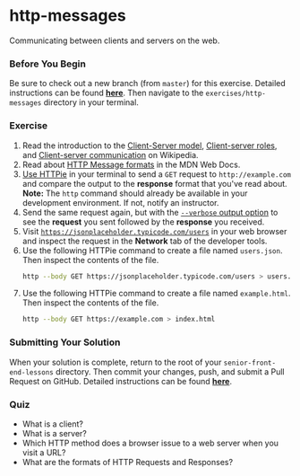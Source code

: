 # http-messages

Communicating between clients and servers on the web.

### Before You Begin

Be sure to check out a new branch (from `master`) for this exercise. Detailed instructions can be found [**here**](../../guides/before-each-exercise.md). Then navigate to the `exercises/http-messages` directory in your terminal.

### Exercise

1. Read the introduction to the [Client-Server model](https://en.wikipedia.org/wiki/Client%E2%80%93server_model), [Client-server roles](https://en.wikipedia.org/wiki/Client%E2%80%93server_model#Client_and_server_role), and [Client-server communication](https://en.wikipedia.org/wiki/Client%E2%80%93server_model#Client_and_server_communication) on Wikipedia.
1. Read about [HTTP Message formats](https://developer.mozilla.org/en-US/docs/Web/HTTP/Messages) in the MDN Web Docs.
1. [Use HTTPie](https://httpie.org/doc#usage) in your terminal to send a `GET` request to `http://example.com` and compare the output to the **response** format that you've read about. **Note:** The `http` command should already be available in your development environment. If not, notify an instructor.
1. Send the same request again, but with the [`--verbose` output option](https://httpie.org/doc#output-options) to see the **request** you sent followed by the **response** you received.
1. Visit [`https://jsonplaceholder.typicode.com/users`](https://jsonplaceholder.typicode.com/users) in your web browser and inspect the request in the **Network** tab of the developer tools.
1. Use the following HTTPie command to create a file named `users.json`. Then inspect the contents of the file.
    ```bash
    http --body GET https://jsonplaceholder.typicode.com/users > users.json
    ```
1. Use the following HTTPie command to create a file named `example.html`. Then inspect the contents of the file.
    ```bash
    http --body GET https://example.com > index.html
    ```

### Submitting Your Solution

When your solution is complete, return to the root of your `senior-front-end-lessons` directory. Then commit your changes, push, and submit a Pull Request on GitHub. Detailed instructions can be found [**here**](../../guides/after-each-exercise.md).

### Quiz

- What is a client?
- What is a server?
- Which HTTP method does a browser issue to a web server when you visit a URL?
- What are the formats of HTTP Requests and Responses?
